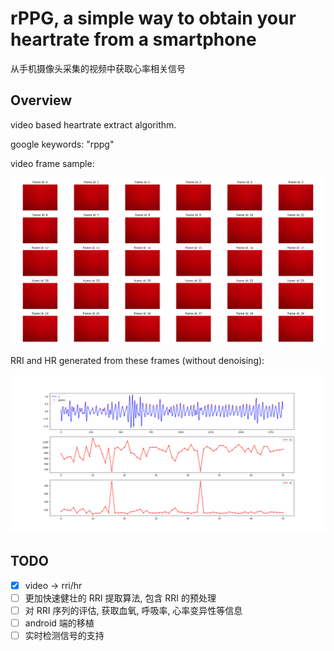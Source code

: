 # rPPG, a simple way to obtain your heartrate from a smartphone

从手机摄像头采集的视频中获取心率相关信号

## Overview

video based heartrate extract algorithm.

google keywords: "rppg"

video frame sample:

![frame sample](img/video_frame.png)

RRI and HR generated from these frames (without denoising):

![rri](img/rri.png)

## TODO

- [x] video -> rri/hr
- [ ] 更加快速健壮的 RRI 提取算法, 包含 RRI 的预处理
- [ ] 对 RRI 序列的评估, 获取血氧, 呼吸率, 心率变异性等信息
- [ ] android 端的移植
- [ ] 实时检测信号的支持
